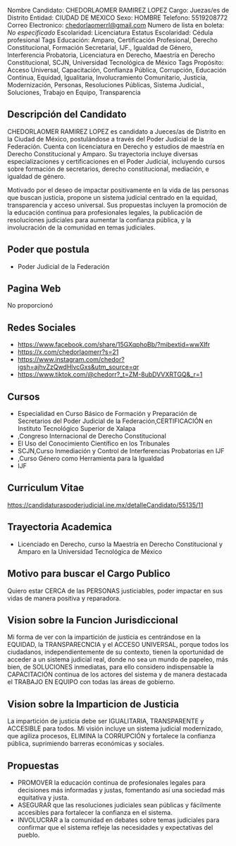Nombre Candidato: CHEDORLAOMER RAMIREZ LOPEZ
Cargo: Juezas/es de Distrito
Entidad: CIUDAD DE MEXICO
Sexo: HOMBRE
Telefono: 5519208772
Correo Electronico: chedorlaomerrl@gmail.com
Numero de lista en boleta: *No especificado*
Escolaridad: Licenciatura
Estatus Escolaridad: Cédula profesional
Tags Educación: Amparo, Certificación Profesional, Derecho Constitucional, Formación Secretarial, IJF., Igualdad de Género, Interferencia Probatoria, Licenciatura en Derecho, Maestría en Derecho Constitucional, SCJN, Universidad Tecnológica de México
Tags Propósito: Acceso Universal, Capacitación, Confianza Pública, Corrupción, Educación Continua, Equidad, Igualitaria, Involucramiento Comunitario, Justicia, Modernización, Personas, Resoluciones Públicas, Sistema Judicial., Soluciones, Trabajo en Equipo, Transparencia


## Descripción del Candidato 

CHEDORLAOMER RAMIREZ LOPEZ es candidato a Jueces/as de Distrito en la Ciudad de México, postulándose a través del Poder Judicial de la Federación. Cuenta con licenciatura en Derecho y estudios de maestría en Derecho Constitucional y Amparo. Su trayectoria incluye diversas especializaciones y certificaciones en el Poder Judicial, incluyendo cursos sobre formación de secretarios, derecho constitucional, mediación, e igualdad de género.

Motivado por el deseo de impactar positivamente en la vida de las personas que buscan justicia, propone un sistema judicial centrado en la equidad, transparencia y acceso universal. Sus propuestas incluyen la promoción de la educación continua para profesionales legales, la publicación de resoluciones judiciales para aumentar la confianza pública, y la involucración de la comunidad en temas judiciales.


## Poder que postula

- Poder Judicial de la Federación


## Pagina Web

No proporcionó


## Redes Sociales

- https://www.facebook.com/share/15GXqphoBb/?mibextid=wwXIfr
- https://x.com/chedorlaomerr?s=21
- https://www.instagram.com/chedor?igsh=ajhvZzQwdHlvcGxs&utm_source=qr
- https://www.tiktok.com/@chedorr?_t=ZM-8ubDVVXRTGQ&_r=1


## Cursos

- Especialidad en Curso Básico de Formación y Preparación de Secretarios del Poder Judicial de la Federación,CERTIFICACIÓN en   Instituto Tecnológico Superior de Xalapa
- ,Congreso Internacional de Derecho Constitucional
- El Uso del Conocimiento Científico en los Tribunales
- SCJN,Curso Inmediación y Control de Interferencias Probatorias en IJF
- ,Curso Género como Herramienta para la Igualdad
- IJF


## Curriculum Vitae

https://candidaturaspoderjudicial.ine.mx/detalleCandidato/55135/11


## Trayectoria Academica

- Licenciado en Derecho, curso la Maestría en Derecho Constitucional y Amparo en la Universidad Tecnológica de México


## Motivo para buscar el Cargo Publico

Quiero estar CERCA de las PERSONAS justiciables, poder impactar en sus vidas de manera positiva y reparadora.


## Vision sobre la Funcion Jurisdiccional

Mi forma de ver con la impartición de justicia es centrándose en la EQUIDAD, la TRANSPARECNCIA y el ACCESO UNIVERSAL, porque todos los ciudadanos, independientemente de su contexto, tienen la oportunidad de acceder a un sistema judicial real, donde no sea un mundo de papeleo, más bien, de SOLUCIONES inmediatas, para ello considero indispensable la CAPACITACIÓN continua de los actores del sistema y de manera destacada el TRABAJO EN EQUIPO con todas las áreas de gobierno.


## Vision sobre la Imparticion de Justicia

La impartición de justicia debe ser IGUALITARIA, TRANSPARENTE y ACCESIBLE para todos. Mi visión incluye un sistema judicial modernizado, que agiliza procesos, ELIMINA la CORRUPCIÓN y fortalece la confianza pública, suprimiendo barreras económicas y sociales.


## Propuestas

- PROMOVER la educación continua de profesionales legales para decisiones más informadas y justas, fomentando así una sociedad más equitativa y justa.
- ASEGURAR que las resoluciones judiciales sean públicas y fácilmente accesibles para fortalecer la confianza en el sistema.
- INVOLUCRAR a la comunidad en debates sobre temas judiciales para confirmar que el sistema refleje las necesidades y expectativas del pueblo.

